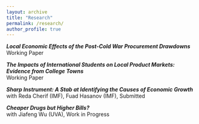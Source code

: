 ```yaml
---
layout: archive
title: "Research"
permalink: /research/
author_profile: true
---
```



**_Local Economic Effects of the Post-Cold War Procurement Drawdowns_** <br/>
Working Paper

**_The Impacts of International Students on Local Product Markets: Evidence from College Towns_** <br/>
Working Paper <br/>

**_Sharp Instrument: A Stab at Identifying the Causes of Economic Growth_**<br/>
with Reda Cherif (IMF), Fuad Hasanov (IMF), Submitted

**_Cheaper Drugs but Higher Bills?_** <br/>
with Jiafeng Wu (UVA), Work in Progress
